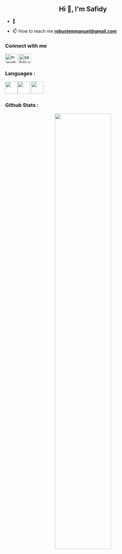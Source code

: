 <div borderBottom="1px">
   <h2 align="center">Hi 👋, I'm Safidy  </h2>
</div>

- 💬

- 📫 How to reach me **robustemmanuel@gmail.com**

### Connect with me
<p align="left">
<a href="https://linkedin.com/in/manohisafidy-robuste" target="blank"><img align="center" src="https://raw.githubusercontent.com/rahuldkjain/github-profile-readme-generator/master/src/images/icons/Social/linked-in-alt.svg" alt="manohisafidy-robuste" height="30" width="40" /></a>
<a href="https://fb.com/safidy.safidy.7545/" target="blank"><img align="center" src="https://raw.githubusercontent.com/rahuldkjain/github-profile-readme-generator/master/src/images/icons/Social/facebook.svg" alt="safidy.safidy.7545/" height="30" width="40" /></a>
</p>

### Languages :
<img src="https://cdn.jsdelivr.net/gh/devicons/devicon/icons/javascript/javascript-original.svg" width='40px'/><img src="https://cdn.jsdelivr.net/gh/devicons/devicon/icons/typescript/typescript-original.svg" width="40px"/>
<img src="https://cdn.jsdelivr.net/gh/devicons/devicon/icons/react/react-original.svg" width='40px'/>
          
          
          
### Github Stats : 
<div width='100%' align='center'><img src='https://github-readme-stats.vercel.app/api?username=safidy1863&count_private=true&show_icons=true&theme=cobalt' width='60%'> </div>
